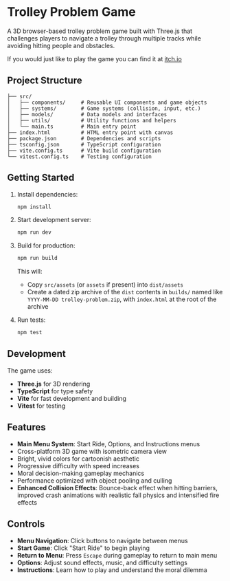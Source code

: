 # Trolley Problem Game

A 3D browser-based trolley problem game built with Three.js that challenges players to navigate a trolley through multiple tracks while avoiding hitting people and obstacles.

If you would just like to play the game you can find it at [itch.io](https://deuteriumexoplanet.itch.io/trolley-problem)

## Project Structure

```
├── src/
│   ├── components/     # Reusable UI components and game objects
│   ├── systems/        # Game systems (collision, input, etc.)
│   ├── models/         # Data models and interfaces
│   ├── utils/          # Utility functions and helpers
│   └── main.ts         # Main entry point
├── index.html          # HTML entry point with canvas
├── package.json        # Dependencies and scripts
├── tsconfig.json       # TypeScript configuration
├── vite.config.ts      # Vite build configuration
└── vitest.config.ts    # Testing configuration
```

## Getting Started

1. Install dependencies:
   ```bash
   npm install
   ```

2. Start development server:
   ```bash
   npm run dev
   ```

3. Build for production:
   ```bash
   npm run build
   ```

   This will:
   - Copy `src/assets` (or `assets` if present) into `dist/assets`
   - Create a dated zip archive of the `dist` contents in `builds/` named like `YYYY-MM-DD trolley-problem.zip`, with `index.html` at the root of the archive

4. Run tests:
   ```bash
   npm test
   ```

## Development

The game uses:
- **Three.js** for 3D rendering
- **TypeScript** for type safety
- **Vite** for fast development and building
- **Vitest** for testing

## Features

- **Main Menu System**: Start Ride, Options, and Instructions menus
- Cross-platform 3D game with isometric camera view
- Bright, vivid colors for cartoonish aesthetic
- Progressive difficulty with speed increases
- Moral decision-making gameplay mechanics
- Performance optimized with object pooling and culling
- **Enhanced Collision Effects**: Bounce-back effect when hitting barriers, improved crash animations with realistic fall physics and intensified fire effects

## Controls

- **Menu Navigation**: Click buttons to navigate between menus
- **Start Game**: Click "Start Ride" to begin playing
- **Return to Menu**: Press `Escape` during gameplay to return to main menu
- **Options**: Adjust sound effects, music, and difficulty settings
- **Instructions**: Learn how to play and understand the moral dilemma